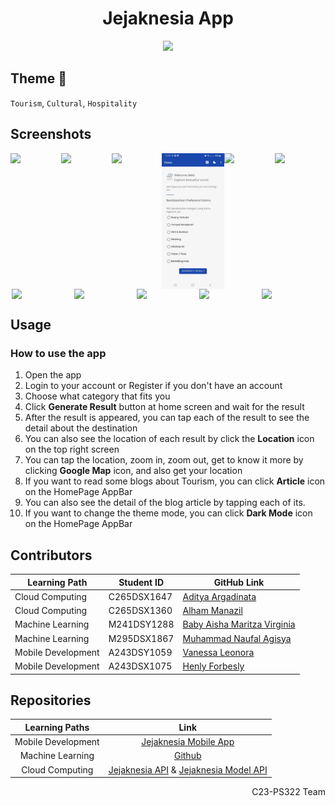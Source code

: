 <div align="center">
  <h1 align="center">Jejaknesia App</h1>
	<img src="https://i.ibb.co/yVt3cBj/jejaknesia-logo-horizontal.png" width="300" />
</div>

## Theme 🌆
`Tourism`,  `Cultural`,  `Hospitality`

## Screenshots
<div style="display: flex; justify-content: center;">
	<img src="https://i.ibb.co/zfyq28h/jejaknesia-splash-screen.jpg" width="100" />
	<img src="https://i.ibb.co/G3T8YTf/jejaknesia-login.jpg" width="100" />
	<img src="https://i.ibb.co/M6NngLp/jejaknesia-register.jpg" width="100" />
	<img src="jejaknesia-home.jpg" width="100" />
	<img src="https://i.ibb.co/JHgpHc9/jejaknesia-generate-result.jpg" width="100" />
	<img src="https://i.ibb.co/cwP0jHk/jejaknesia-result-detail.jpg" width="100" />
	
</div>

<div style="display: flex; justify-content: center;">
	<img src="https://i.ibb.co/ns1dyc6/jejaknesia-result-location-map.jpg" width="100" />
	<img src="https://i.ibb.co/ctH4jpS/jejaknesia-blog.jpg" width="100" />
	<img src="https://i.ibb.co/JjkxfK8/jejaknesia-blog-detail.jpg" width="100" />
	<img src="https://i.ibb.co/MZvqc4N/jejaknesia-home-darkmode.jpg" width="100" />
	<img src="https://i.ibb.co/C5chSHX/jejaknesia-generate-result-darkmode.jpg" width="100" />
</div>

	
## Usage
### How to use the app
1. Open the app
2. Login to your account or Register if you don't have an account
3. Choose what category that fits you
4. Click **Generate Result** button at home screen and wait for the result
5. After the result is appeared, you can tap each of the result to see the detail about the destination
6. You can also see the location of each result by click the **Location** icon on the top right screen
7. You can tap the location, zoom in, zoom out, get to know it more by clicking **Google Map** icon, and also get your location
8. If you want to read some blogs about Tourism, you can click **Article** icon on the HomePage AppBar
9. You can also see the detail of the blog article by tapping each of its.
10. If you want to change the theme mode, you can click **Dark Mode** icon on the HomePage AppBar


## Contributors
| Learning Path       | Student ID     | GitHub Link                                 |
|---------------------|----------------|---------------------------------------------|
| Cloud Computing     | C265DSX1647    | [Aditya Argadinata](https://github.com/Sujaruu)            |
| Cloud Computing     | C265DSX1360    | [Alham Manazil](https://github.com/Alhammanazil)          |
| Machine Learning    | M241DSY1288    | [Baby Aisha Maritza Virginia](https://github.com/LuminetteBourgeons)   |
| Machine Learning    | M295DSX1867    | [Muhammad Naufal Agisya](https://github.com)          |
| Mobile Development  | A243DSY1059    | [Vanessa Leonora](https://github.com/VanessaLeo24)     |
| Mobile Development  | A243DSX1075    | [Henly Forbesly](https://github.com/henlyforbesly)        |



## Repositories

|   Learning Paths   |                                Link                                |
| :----------------: | :----------------------------------------------------------------: |
| Mobile Development | [Jejaknesia Mobile App](https://github.com/Jejaknesia/mobile_development) |
|  Machine Learning  |  [Github]()  |
|   Cloud Computing  |   [Jejaknesia API](https://github.com/Jejaknesia/jejaknesia-api) & [Jejaknesia Model API](https://github.com/Jejaknesia/jejaknesia-models-api)  |

<p align="right"> C23-PS322 Team </p>
